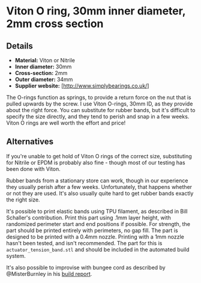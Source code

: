 # Viton O ring, 30mm inner diameter, 2mm cross section

## Details
*   **Material:** Viton or Nitrile
*   **Inner diameter:** 30mm
*   **Cross-section:** 2mm
*   **Outer diameter:** 34mm
*   **Supplier website:** [http://www.simplybearings.co.uk/]

The O-rings function as springs, to provide a return force on the nut that is pulled upwards by the screw.  I use Viton O-rings, 30mm ID, as they provide about the right force.  You can substitute for rubber bands, but it's difficult to specify the size directly, and they tend to perish and snap in a few weeks.  Viton O rings are well worth the effort and price!

## Alternatives
If you're unable to get hold of Viton O rings of the correct size, substituting for Nitrile or EPDM is probably also fine - though most of our testing has been done with Viton.  

Rubber bands from a stationary store can work, though in our experience they usually perish after a few weeks.  Unfortunately, that happens whether or not they are used.  It's also usually quite hard to get rubber bands exactly the right size.

It's possible to print elastic bands using TPU filament, as described in Bill Schaller's contribution.  Print this part using .1mm layer height, with randomized perimeter start and end positions if possible. For strength, the part should be printed entirely with perimeters, no gap fill. The part is designed to be printed with a 0.4mm nozzle. Printing with a 1mm nozzle hasn't been tested, and isn't recommended.  The part for this is ``actuator_tension_band.stl`` and should be included in the automated build system.

It's also possible to improvise with bungee cord as described by @MisterBurnley in his [build report](https://gitlab.com/openflexure/gallery-wiki/-/issues/5#note_348619271).


